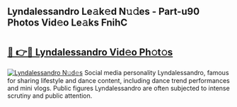 ## Lyndalessandro Le𝚊k𝚎d N𝚞𝚍es - Part-u90 Photos Vid𝚎o Le𝚊ks FnihC

# <h2><a href="http://fbbaty.evod.top/?m=Lyndalessandro">🔗 👉🔴 Lyndalessandro Vid𝚎o Ph𝚘t𝚘s</a></h2>

[![Lyndalessandro N𝚞d𝚎s](https://i.imgur.com/8V9OHl7.gif)](http://fbbaty.evod.top/?m=Lyndalessandro)
Social media personality Lyndalessandro, famous for sharing lifestyle and dance content, including dance trend performances and mini vlogs. Public figures Lyndalessandro are often subjected to intense scrutiny and public attention. 
